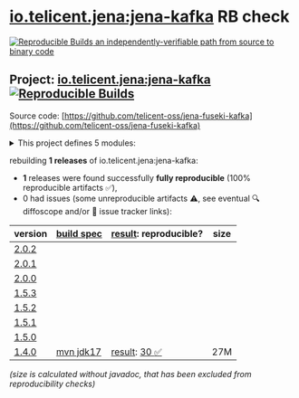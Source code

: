 [io.telicent.jena:jena-kafka](https://central.sonatype.com/artifact/io.telicent.jena/jena-kafka/versions) RB check
=======

[![Reproducible Builds](https://reproducible-builds.org/images/logos/rb.svg) an independently-verifiable path from source to binary code](https://reproducible-builds.org/)

## Project: [io.telicent.jena:jena-kafka](https://central.sonatype.com/artifact/io.telicent.jena/jena-kafka/versions) [![Reproducible Builds](https://img.shields.io/endpoint?url=https://raw.githubusercontent.com/jvm-repo-rebuild/reproducible-central/master/content/io/telicent/jena/jena-kafka/badge.json)](https://github.com/jvm-repo-rebuild/reproducible-central/blob/master/content/io/telicent/jena/jena-kafka/README.md)

Source code: [https://github.com/telicent-oss/jena-fuseki-kafka](https://github.com/telicent-oss/jena-fuseki-kafka)

<details><summary>This project defines 5 modules:</summary>

* [io.telicent.jena:jena-fmod-kafka](https://central.sonatype.com/artifact/io.telicent.jena/jena-fmod-kafka/overview)
* [io.telicent.jena:jena-fuseki-kafka-module](https://central.sonatype.com/artifact/io.telicent.jena/jena-fuseki-kafka-module/overview)
* [io.telicent.jena:jena-kafka](https://central.sonatype.com/artifact/io.telicent.jena/jena-kafka/overview)
* [io.telicent.jena:jena-kafka-client](https://central.sonatype.com/artifact/io.telicent.jena/jena-kafka-client/overview)
* [io.telicent.jena:jena-kafka-connector](https://central.sonatype.com/artifact/io.telicent.jena/jena-kafka-connector/overview)
</details>

rebuilding **1 releases** of io.telicent.jena:jena-kafka:
- **1** releases were found successfully **fully reproducible** (100% reproducible artifacts :white_check_mark:),
- 0 had issues (some unreproducible artifacts :warning:, see eventual :mag: diffoscope and/or :memo: issue tracker links):

| version | [build spec](/BUILDSPEC.md) | [result](https://reproducible-builds.org/docs/jvm/): reproducible? | size |
| -- | --------- | ------ | -- |
| [2.0.2](https://central.sonatype.com/artifact/io.telicent.jena/jena-kafka/2.0.2/pom) | | | |
| [2.0.1](https://central.sonatype.com/artifact/io.telicent.jena/jena-kafka/2.0.1/pom) | | | |
| [2.0.0](https://central.sonatype.com/artifact/io.telicent.jena/jena-kafka/2.0.0/pom) | | | |
| [1.5.3](https://central.sonatype.com/artifact/io.telicent.jena/jena-kafka/1.5.3/pom) | | | |
| [1.5.2](https://central.sonatype.com/artifact/io.telicent.jena/jena-kafka/1.5.2/pom) | | | |
| [1.5.1](https://central.sonatype.com/artifact/io.telicent.jena/jena-kafka/1.5.1/pom) | | | |
| [1.5.0](https://central.sonatype.com/artifact/io.telicent.jena/jena-kafka/1.5.0/pom) | | | |
| [1.4.0](https://central.sonatype.com/artifact/io.telicent.jena/jena-kafka/1.4.0/pom) | [mvn jdk17](jena-kafka-1.4.0.buildspec) | [result](jena-kafka-1.4.0.buildinfo): [30 :white_check_mark: ](jena-kafka-1.4.0.buildcompare) | 27M |

<i>(size is calculated without javadoc, that has been excluded from reproducibility checks)</i>
